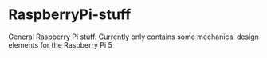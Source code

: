 # RaspberryPi-stuff

General Raspberry Pi stuff.
Currently only contains some mechanical design elements for the Raspberry Pi 5
